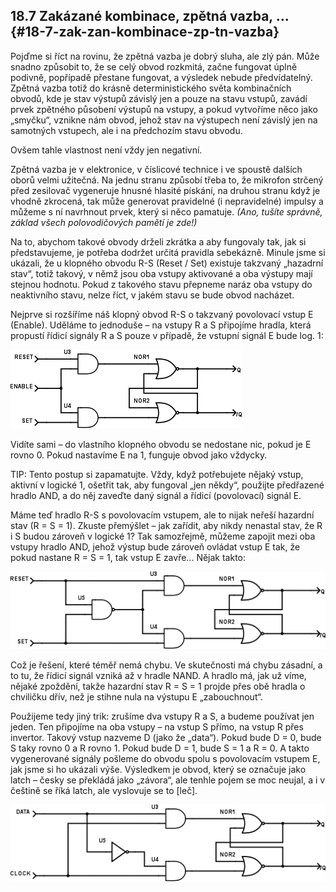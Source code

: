 ## 18.7 Zakázané kombinace, zpětná vazba, … {#18-7-zak-zan-kombinace-zp-tn-vazba}

Pojďme si říct na rovinu, že zpětná vazba je dobrý sluha, ale zlý pán. Může snadno způsobit to, že se celý obvod rozkmitá, začne fungovat úplně podivně, popřípadě přestane fungovat, a výsledek nebude předvídatelný. Zpětná vazba totiž do krásně deterministického světa kombinačních obvodů, kde je stav výstupů závislý jen a pouze na stavu vstupů, zavádí prvek zpětného působení výstupů na vstupy, a pokud vytvoříme něco jako „smyčku“, vznikne nám obvod, jehož stav na výstupech není závislý jen na samotných vstupech, ale i na předchozím stavu obvodu.

Ovšem tahle vlastnost není vždy jen negativní.

Zpětná vazba je v elektronice, v číslicové technice i ve spoustě dalších oborů velmi užitečná. Na jednu stranu způsobí třeba to, že mikrofon strčený před zesilovač vygeneruje hnusné hlasité pískání, na druhou stranu když je vhodně zkrocená, tak může generovat pravidelné (i nepravidelné) impulsy a můžeme s ní navrhnout prvek, který si něco pamatuje. _(Ano, tušíte správně, základ všech polovodičových pamětí je zde!)_

Na to, abychom takové obvody drželi zkrátka a aby fungovaly tak, jak si představujeme, je potřeba dodržet určitá pravidla sebekázně. Minule jsme si ukázali, že u klopného obvodu R-S (Reset / Set) existuje takzvaný „hazadrní stav“, totiž takový, v němž jsou oba vstupy aktivované a oba výstupy mají stejnou hodnotu. Pokud z takového stavu přepneme naráz oba vstupy do neaktivního stavu, nelze říct, v jakém stavu se bude obvod nacházet.

Nejprve si rozšíříme náš klopný obvod R-S o takzvaný povolovací vstup E (Enable). Uděláme to jednoduše – na vstupy R a S připojíme hradla, která propustí řídicí signály R a S pouze v případě, že vstupní signál E bude log. 1:

![222-1.png](images/000364.png)

Vidíte sami – do vlastního klopného obvodu se nedostane nic, pokud je E rovno 0\. Pokud nastavíme E na 1, funguje obvod jako vždycky.

TIP: Tento postup si zapamatujte. Vždy, když potřebujete nějaký vstup, aktivní v logické 1, ošetřit tak, aby fungoval „jen někdy“, použijte předřazené hradlo AND, a do něj zaveďte daný signál a řídicí (povolovací) signál E.

Máme teď hradlo R-S s povolovacím vstupem, ale to nijak neřeší hazardní stav (R = S = 1). Zkuste přemýšlet – jak zařídit, aby nikdy nenastal stav, že R i S budou zároveň v logické 1? Tak samozřejmě, můžeme zapojit mezi oba vstupy hradlo AND, jehož výstup bude zároveň ovládat vstup E tak, že pokud nastane R = S = 1, tak vstup E zavře... Nějak takto:

![222-2.png](images/000408.png)

Což je řešení, které téměř nemá chybu. Ve skutečnosti má chybu zásadní, a to tu, že řídicí signál vzniká až v hradle NAND. A hradlo má, jak už víme, nějaké zpoždění, takže hazardní stav R = S = 1 projde přes obě hradla o chviličku dřív, než je stihne nula na výstupu E „zabouchnout“.

Použijeme tedy jiný trik: zrušíme dva vstupy R a S, a budeme používat jen jeden. Ten připojíme na oba vstupy – na vstup S přímo, na vstup R přes invertor. Takový vstup nazveme D (jako že „data“). Pokud bude D = 0, bude S taky rovno 0 a R rovno 1\. Pokud bude D = 1, bude S = 1 a R = 0\. A takto vygenerované signály pošleme do obvodu spolu s povolovacím vstupem E, jak jsme si ho ukázali výše. Výsledkem je obvod, který se označuje jako latch – česky se překládá jako „závora“, ale tenhle pojem se moc neujal, a i v češtině se říká latch, ale vyslovuje se to [leč].

![223-1.png](images/000184.png)
